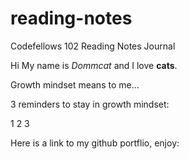 # reading-notes

Codefellows 102  Reading Notes Journal


Hi My name is *Dommcat* and I love **cats**.

Growth mindset means to me... 

3 reminders to stay in growth mindset: 

1
2
3


Here is a link to my github portflio, enjoy: 

 
